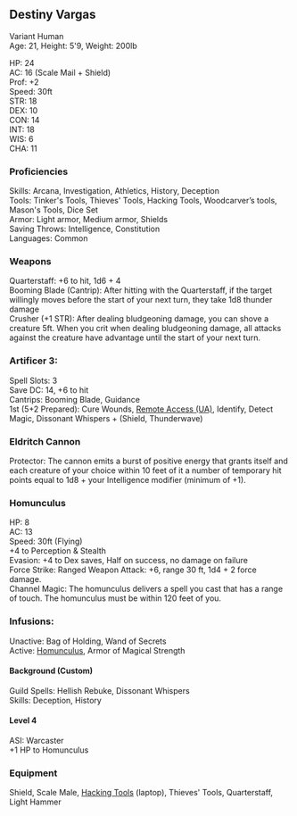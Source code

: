 ## Destiny Vargas
Variant Human \
Age: 21, Height: 5'9, Weight: 200lb 

HP: 24 \
AC: 16 (Scale Mail + Shield) \
Prof: +2 \
Speed: 30ft\
STR: 18 \
DEX: 10 \
CON: 14 \
INT: 18 \
WIS: 6 \
CHA: 11

### Proficiencies
Skills: Arcana, Investigation, Athletics, History, Deception \
Tools: Tinker's Tools, Thieves' Tools, Hacking Tools, Woodcarver’s tools, Mason's Tools, Dice Set \
Armor: Light armor, Medium armor, Shields \
Saving Throws: Intelligence, Constitution \
Languages: Common

### Weapons
Quarterstaff: +6 to hit, 1d6 + 4 \
Booming Blade (Cantrip): After hitting with the Quarterstaff, if the target willingly moves before the start of your next turn, they take 1d8 thunder damage \
Crusher (+1 STR): After dealing bludgeoning damage, you can shove a creature 5ft. When you crit when dealing bludgeoning damage, all attacks against the creature have advantage until the start of your next turn. 

### Artificer 3: 
Spell Slots: 3 \
Save DC: 14, +6 to hit \
Cantrips: Booming Blade, Guidance \
1st (5+2 Prepared): Cure Wounds, [Remote Access (UA)](http://dnd5e.wikidot.com/spell:remote-access), Identify, Detect Magic, Dissonant Whispers + (Shield, Thunderwave) 

### Eldritch Cannon
Protector: The cannon emits a burst of positive energy that grants itself and each creature of your choice within 10 feet of it a number of temporary hit points equal to 1d8 + your Intelligence modifier (minimum of +1).

### Homunculus
HP: 8 \
AC: 13 \
Speed: 30ft (Flying) \
+4 to Perception & Stealth \
Evasion: +4 to Dex saves, Half on success, no damage on failure \
Force Strike: Ranged Weapon Attack: +6, range 30 ft, 1d4 + 2 force damage. \
Channel Magic: The homunculus delivers a spell you cast that has a range of touch. The homunculus must be within 120 feet of you.

### Infusions: 
Unactive: Bag of Holding, Wand of Secrets \
Active: [Homunculus](http://dnd5e.wikidot.com/artificer:infusions), Armor of Magical Strength

#### Background (Custom) 
Guild Spells: Hellish Rebuke, Dissonant Whispers \
Skills: Deception, History

#### Level 4
ASI: Warcaster \
+1 HP to Homunculus

### Equipment
Shield, Scale Male, [Hacking Tools](https://media.wizards.com/2015/downloads/dnd/UA_ModernMagic.pdf) (laptop), Thieves' Tools, Quarterstaff, Light Hammer

